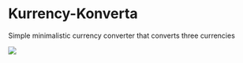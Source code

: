 # Kurrency-Konverta
Simple minimalistic currency converter that converts three currencies

<img src="https://i.imgur.com/xUZK8r1.jpg">


